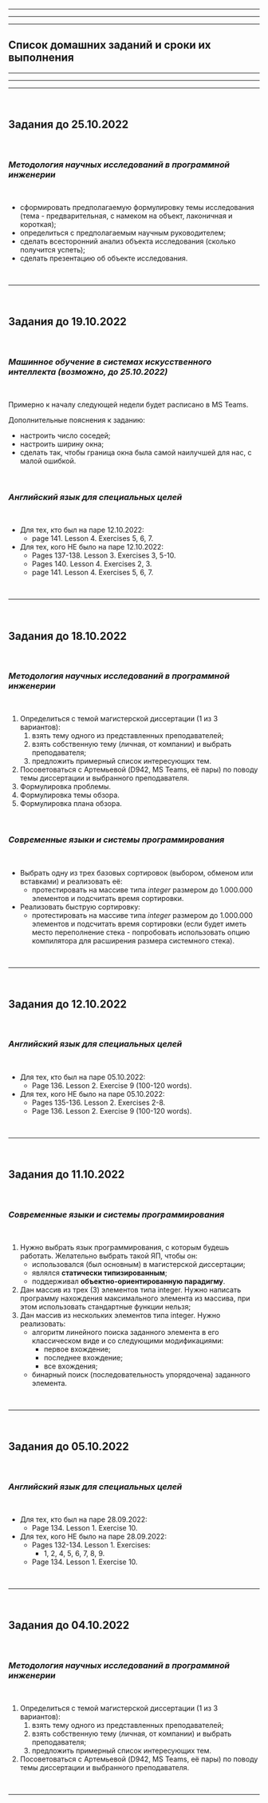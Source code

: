 ___
___
___
## Список домашних заданий и сроки их выполнения
___
___
___

&nbsp;

## Задания до 25.10.2022

&nbsp;

### ___Методология научных исследований в программной инженерии___

&nbsp;

- сформировать предполагаемую формулировку темы исследования
(тема - предварительная, с намеком на объект, лаконичная и короткая);
- определиться с предполагаемым научным руководителем;
- сделать всесторонний анализ объекта исследования (сколько получится
успеть);
- сделать презентацию об объекте исследования.

&nbsp;

___

&nbsp;

## Задания до 19.10.2022

&nbsp;

### ___Машинное обучение в системах искусственного интеллекта (возможно, до 25.10.2022)___

&nbsp;

Примерно к началу следующей недели будет расписано в MS Teams.

Дополнительные пояснения к заданию:
- настроить число соседей;
- настроить ширину окна;
- сделать так, чтобы граница окна была самой наилучшей для нас, с малой
ошибкой.

&nbsp;

### ___Английский язык для специальных целей___

&nbsp;

- Для тех, кто был на паре 12.10.2022:
    - page 141. Lesson 4. Exercises 5, 6, 7.
- Для тех, кого НЕ было на паре 12.10.2022:
    - Pages 137-138. Lesson 3. Exercises 3, 5-10.
    - Pages 140. Lesson 4. Exercises 2, 3.
    - page 141. Lesson 4. Exercises 5, 6, 7.

&nbsp;

___

&nbsp;

## Задания до 18.10.2022

&nbsp;

### ___Методология научных исследований в программной инженерии___

&nbsp;

1. Определиться с темой магистерской диссертации (1 из 3 вариантов):
    1. взять тему одного из представленных преподавателей;
    2. взять собственную тему (личная, от компании) и выбрать преподавателя;
    3. предложить примерный список интересующих тем.
2. Посоветоваться с Артемьевой (D942, MS Teams, её пары) по поводу темы
диссертации и выбранного преподавателя.
3. Формулировка проблемы.
4. Формулировка темы обзора.
5. Формулировка плана обзора.

&nbsp;

### ___Современные языки и системы программирования___

&nbsp;

- Выбрать одну из трех базовых сортировок
(выбором, обменом или вставками) и реализовать её:
    - протестировать на массиве типа _integer_ размером до 1.000.000
    элементов и подсчитать время сортировки.
- Реализовать быструю сортировку:
    - протестировать на массиве типа _integer_ размером до 1.000.000
    элементов и подсчитать время сортировки (если будет иметь место
    переполнение стека - попробовать использовать опцию компилятора для
    расширения размера системного стека).

&nbsp;

___

&nbsp;

## Задания до 12.10.2022

&nbsp;

### ___Английский язык для специальных целей___

&nbsp;

- Для тех, кто был на паре 05.10.2022:
    - Page 136. Lesson 2. Exercise 9 (100-120 words).
- Для тех, кого НЕ было на паре 05.10.2022:
    - Pages 135-136. Lesson 2. Exercises 2-8.
    - Page 136. Lesson 2. Exercise 9 (100-120 words).

&nbsp;

___

&nbsp;

## Задания до 11.10.2022

&nbsp;

### ___Современные языки и системы программирования___

&nbsp;

1. Нужно выбрать язык программирования, с которым будешь работать.
Желательно выбрать такой ЯП, чтобы он:
    - использовался (был основным) в магистерской диссертации;
    - являлся __статически типизированным__;
    - поддерживал __объектно-ориентированную парадигму__.
2. Дан массив из трех (3) элементов типа integer.
Нужно написать программу нахождения максимального элемента из массива,
при этом использовать стандартные функции нельзя;
3. Дан массив из нескольких элементов типа integer. Нужно реализовать:
    - алгоритм линейного поиска заданного элемента в его классическом виде
    и со следующими модификациями:
        - первое вхождение;
        - последнее вхождение;
        - все вхождения;
    - бинарный поиск (последовательность упорядочена) заданного элемента.

&nbsp;

___

&nbsp;

## Задания до 05.10.2022

&nbsp;

### ___Английский язык для специальных целей___

&nbsp;

- Для тех, кто был на паре 28.09.2022:
    - Page 134. Lesson 1. Exercise 10.
- Для тех, кого НЕ было на паре 28.09.2022:
    - Pages 132-134. Lesson 1. Exercises:
        - 1, 2, 4, 5, 6, 7, 8, 9.
    - Page 134. Lesson 1. Exercise 10.

&nbsp;

___

&nbsp;

## Задания до 04.10.2022

&nbsp;

### ___Методология научных исследований в программной инженерии___

&nbsp;

1. Определиться с темой магистерской диссертации (1 из 3 вариантов):
    1. взять тему одного из представленных преподавателей;
    2. взять собственную тему (личная, от компании) и выбрать преподавателя;
    3. предложить примерный список интересующих тем.
2. Посоветоваться с Артемьевой (D942, MS Teams, её пары) по поводу темы
диссертации и выбранного преподавателя.

&nbsp;

___